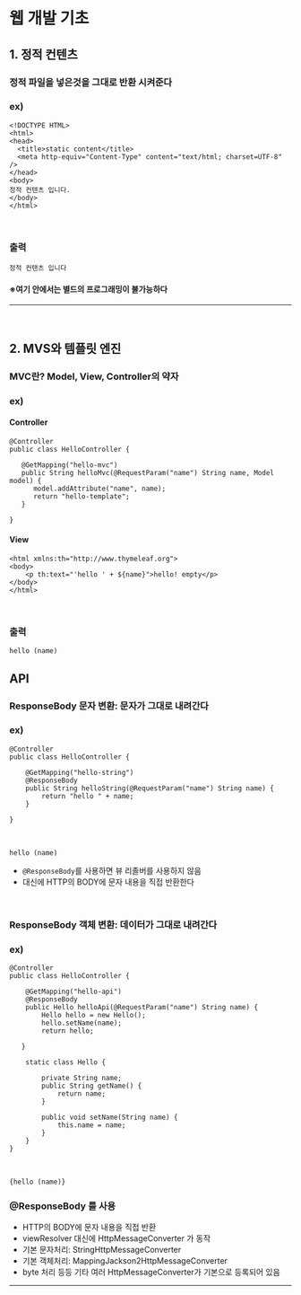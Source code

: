 # 웹 개발 기초

## 1. 정적 컨텐츠
### 정적 파일을 넣은것을 그대로 반환 시켜준다
### ex)
```
<!DOCTYPE HTML>
<html>
<head>
  <title>static content</title>
  <meta http-equiv="Content-Type" content="text/html; charset=UTF-8" />
</head>
<body>
정적 컨텐츠 입니다.
</body>
</html>
```
<br>

### 출력
```
정적 컨탠츠 입니다
```
#### ※여기 안에서는 별드의 프로그래밍이 불가능하다
- - -
<br>

## 2. MVS와 템플릿 엔진 
### MVC란? Model, View, Controller의 약자
### ex)
#### Controller
```
@Controller
public class HelloController {

   @GetMapping("hello-mvc")
   public String helloMvc(@RequestParam("name") String name, Model model) {
      model.addAttribute("name", name);
      return "hello-template";
   }

}
```

#### View
```
<html xmlns:th="http://www.thymeleaf.org">
<body>
    <p th:text="'hello ' + ${name}">hello! empty</p>
</body>
</html>
```
<br>

### 출력
```
hello (name)
```

## API
### ResponseBody 문자 변환: 문자가 그대로 내려간다
### ex)
```
@Controller
public class HelloController {

    @GetMapping("hello-string")
    @ResponseBody
    public String helloString(@RequestParam("name") String name) {
        return "hello " + name;
    }

}
```
<br>

```
hello (name)
```
* ` @ResponseBody `를 사용하면 뷰 리졸버를 사용하지 않음
* 대신에 HTTP의 BODY에 문자 내용을 직접 반환한다
<br>

### ResponseBody 객체 변환: 데이터가 그대로 내려간다
### ex)
```
@Controller
public class HelloController {

    @GetMapping("hello-api")
    @ResponseBody
    public Hello helloApi(@RequestParam("name") String name) {
        Hello hello = new Hello();
        hello.setName(name);
        return hello;
 
   }

    static class Hello {
    
        private String name;
        public String getName() {
            return name;
        }

        public void setName(String name) {
            this.name = name;
        }
    }
}
```
<br>

```
{hello (name)}
```
### @ResponseBody 를 사용
* HTTP의 BODY에 문자 내용을 직접 반환
* viewResolver 대신에 HttpMessageConverter 가 동작
* 기본 문자처리: StringHttpMessageConverter
* 기본 객체처리: MappingJackson2HttpMessageConverter
* byte 처리 등등 기타 여러 HttpMessageConverter가 기본으로 등록되어 있음
- - -